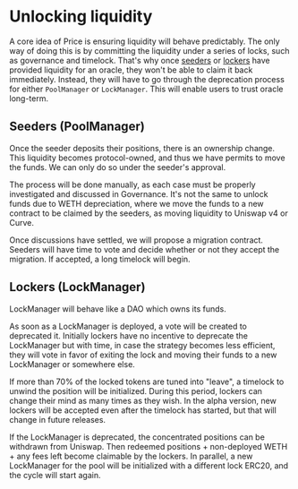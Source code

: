 # Unlocking liquidity

A core idea of Price is ensuring liquidity will behave predictably. The only way of doing this is by committing the liquidity under a series of locks, such as governance and timelock. That's why once [seeders](seeders.md) or [lockers](lockers.md) have provided liquidity for an oracle, they won't be able to claim it back immediately. Instead, they will have to go through the deprecation process for either `PoolManager` or `LockManager`. This will enable users to trust oracle long-term.

## Seeders (PoolManager)

Once the seeder deposits their positions, there is an ownership change. This liquidity becomes protocol-owned, and thus we have permits to move the funds. We can only do so under the seeder's approval.

The process will be done manually, as each case must be properly investigated and discussed in Governance. It's not the same to unlock funds due to WETH depreciation, where we move the funds to a new contract to be claimed by the seeders, as moving liquidity to Uniswap v4 or Curve.

Once discussions have settled, we will propose a migration contract. Seeders will have time to vote and decide whether or not they accept the migration. If accepted, a long timelock will begin.

## Lockers (LockManager)

LockManager will behave like a DAO which owns its funds.

As soon as a LockManager is deployed, a vote will be created to deprecated it. Initially lockers have no incentive to deprecate the LockManager but with time, in case the strategy becomes less efficient, they will vote in favor of exiting the lock and moving their funds to a new LockManager or somewhere else.

If more than 70% of the locked tokens are tuned into "leave", a timelock to unwind the position will be initialized. During this period, lockers can change their mind as many times as they wish. In the alpha version, new lockers will be accepted even after the timelock has started, but that will change in future releases.

If the LockManager is deprecated, the concentrated positions can be withdrawn from Uniswap. Then redeemed positions + non-deployed WETH + any fees left become claimable by the lockers. In parallel, a new LockManager for the pool will be initialized with a different lock ERC20, and the cycle will start again.
